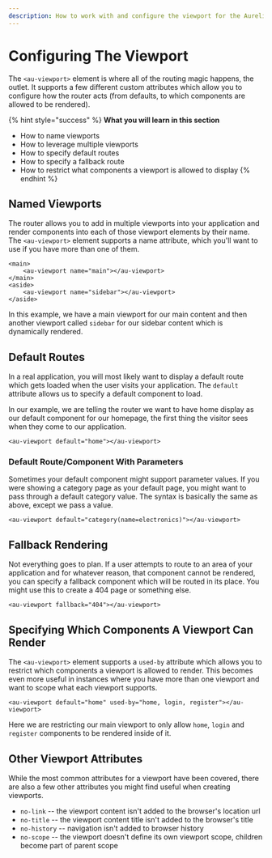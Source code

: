 ```yaml
---
description: How to work with and configure the viewport for the Aurelia Router.
---
```


# Configuring The Viewport

The `<au-viewport>` element is where all of the routing magic happens, the outlet. It supports a few different custom attributes which allow you to configure how the router acts \(from defaults, to which components are allowed to be rendered\).

{% hint style="success" %}
**What you will learn in this section**

* How to name viewports
* How to leverage multiple viewports
* How to specify default routes
* How to specify a fallback route
* How to restrict what components a viewport is allowed to display
{% endhint %}

## Named Viewports

The router allows you to add in multiple viewports into your application and render components into each of those viewport elements by their name. The `<au-viewport>` element supports a name attribute, which you'll want to use if you have more than one of them.

```markup
<main>
    <au-viewport name="main"></au-viewport>
</main>
<aside>
    <au-viewport name="sidebar"></au-viewport>
</aside>
```

In this example, we have a main viewport for our main content and then another viewport called `sidebar` for our sidebar content which is dynamically rendered.

## Default Routes

In a real application, you will most likely want to display a default route which gets loaded when the user visits your application. The `default` attribute allows us to specify a default component to load.

In our example, we are telling the router we want to have home display as our default component for our homepage, the first thing the visitor sees when they come to our application.

```markup
<au-viewport default="home"></au-viewport>
```

### Default Route/Component With Parameters

Sometimes your default component might support parameter values. If you were showing a category page as your default page, you might want to pass through a default category value. The syntax is basically the same as above, except we pass a value.

```markup
<au-viewport default="category(name=electronics)"></au-viewport>
```

## Fallback Rendering

Not everything goes to plan. If a user attempts to route to an area of your application and for whatever reason, that component cannot be rendered, you can specify a fallback component which will be routed in its place. You might use this to create a 404 page or something else.

```markup
<au-viewport fallback="404"></au-viewport>
```

## Specifying Which Components A Viewport Can Render

The `<au-viewport>` element supports a `used-by` attribute which allows you to restrict which components a viewport is allowed to render. This becomes even more useful in instances where you have more than one viewport and want to scope what each viewport supports.

```markup
<au-viewport default="home" used-by="home, login, register"></au-viewport>
```

Here we are restricting our main viewport to only allow `home`, `login` and `register` components to be rendered inside of it.

## Other Viewport Attributes

While the most common attributes for a viewport have been covered, there are also a few other attributes you might find useful when creating viewports.

* `no-link` -- the viewport content isn't added to the browser's location url
* `no-title` -- the viewport content title isn't added to the browser's title
* `no-history` --  navigation isn't added to browser history
* `no-scope` --  the viewport doesn't define its own viewport scope, children become part of parent scope

